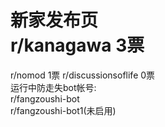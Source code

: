 # 新家发布页<br/>r/kanagawa 3票
r/nomod 1票
r/discussionsoflife 0票
<br/>运行中防走失bot帐号:<br/>r/fangzoushi-bot<br/>r/fangzoushi-bot1(未启用)